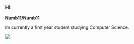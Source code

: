 ### Hi

**Numb11/Numb11**

Im currently a first year student studying Computer Science.



<img src = https://www.codewars.com/users/Numb11/badges/large>
